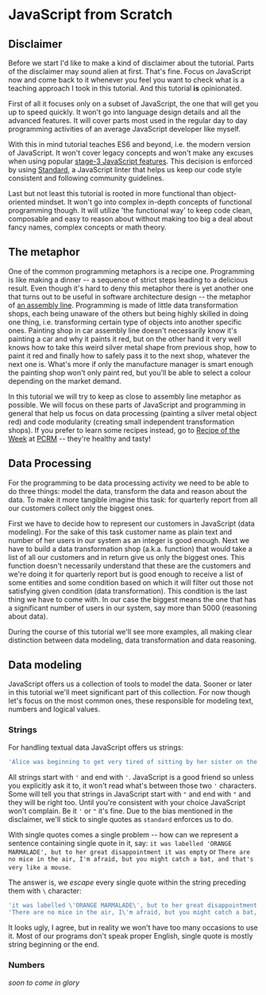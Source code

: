 # JavaScript from Scratch

## Disclaimer
Before we start I'd like to make a kind of disclaimer about the tutorial. Parts of the disclaimer may sound alien at first. That's fine. Focus on JavaScript now and come back to it whenever you feel you want to check what is a teaching approach I took in this tutorial. And this tutorial **is** opinionated.

First of all it focuses only on a subset of JavaScript, the one that will get you up to speed quickly. It won't go into language design details and all the advanced features. It will cover parts most used in the regular day to day programming activities of an average JavaScript developer like myself.

With this in mind tutorial teaches ES6 and beyond, i.e. the modern version of JavaScript. It won't cover legacy concepts and won't make any excuses when using popular [stage-3 JavaScript features](https://github.com/tc39/proposals). This decision is enforced by using [Standard](https://standardjs.com/), a JavaScript linter that helps us keep our code style consistent and following community guidelines.

Last but not least this tutorial is rooted in more functional than object-oriented mindset. It won't go into complex in-depth concepts of functional programming though. It will utilize 'the functional way' to keep code clean, composable and easy to reason about without making too big a deal about fancy names, complex concepts or math theory.

## The metaphor
One of the common programming metaphors is a recipe one. Programming is like making a dinner -- a sequence of strict steps leading to a delicious result. Even though it's hard to deny this metaphor there is yet another one that turns out to be useful in software architecture design -- the metaphor of [an assembly line](https://youtu.be/ROor6_NGIWU?t=1666). Programming is made of little data transformation shops, each being unaware of the others but being highly skilled in doing one thing, i.e. transforming certain type of objects into another specific ones. Painting shop in car assembly line doesn't necessarily know it's painting a car and why it paints it red, but on the other hand it very well knows how to take this weird silver metal shape from previous shop, how to paint it red and finally how to safely pass it to the next shop, whatever the next one is. What's more if only the manufacture manager is smart enough the painting shop won't only paint red, but you'll be able to select a colour depending on the market demand.

In this tutorial we will try to keep as close to assembly line metaphor as possible. We will focus on these parts of JavaScript and programming in general that help us focus on data processing (painting a silver metal object red) and code modularity (creating small independent transformation shops). If you prefer to learn some recipes instead, go to [Recipe of the Week](http://www.pcrm.org/health/diets/recipes) at [PCRM](http://www.pcrm.org/) -- they're healthy and tasty!


## Data Processing
For the programming to be data processing activity we need to be able to do three things: model the data, transform the data and reason about the data. To make it more tangible imagine this task: for quarterly report from all our customers collect only the biggest ones.

First we have to decide how to represent our customers in JavaScript (data modeling). For the sake of this task customer name as plain text and number of her users in our system as an integer is good enough. Next we have to build a data transformation shop (a.k.a. function) that would take a list of all our customers and in return give us only the biggest ones. This function doesn't necessarily understand that these are the customers and we're doing it for quarterly report but is good enough to receive a list of some entities and some condition based on which it will filter out those not satisfying given condition (data transformation). This condition is the last thing we have to come with. In our case the biggest means the one that has a significant number of users in our system, say more than 5000 (reasoning about data).

During the course of this tutorial we'll see more examples, all making clear distinction between data modeling, data transformation and data reasoning.


## Data modeling
JavaScript offers us a collection of tools to model the data. Sooner or later in this tutorial we'll meet significant part of this collection. For now though let's focus on the most common ones, these responsible for modeling text, numbers and logical values.

### Strings
For handling textual data JavaScript offers us strings:

```javascript
'Alice was beginning to get very tired of sitting by her sister on the bank'
```

All strings start with `'` and end with `'`. JavaScript is a good friend so unless you explicitly ask it to, it won't read what's between those two `'` characters. Some will tell you that strings in JavaScript start with `"` and end with `"` and they will be right too. Until you're consistent with your choice JavaScript won't complain. Be it `'` or `"` it's fine. Due to the bias mentioned in the disclaimer, we'll stick to single quotes as `standard` enforces us to do.

With single quotes comes a single problem -- how can we represent a sentence containing single quote in it, say: `it was labelled 'ORANGE MARMALADE', but to her great disappointment it was empty` or `There are no mice in the air, I'm afraid, but you might catch a bat, and that's very like a mouse`.

The answer is, we _escape_ every single quote within the string preceding them with `\` character:

```javascript
'it was labelled \'ORANGE MARMALADE\', but to her great disappointment it was empty'
'There are no mice in the air, I\'m afraid, but you might catch a bat, and that\'s very like a mouse'
```

It looks ugly, I agree, but in reality we won't have too many occasions to use it. Most of our programs don't speak proper English, single quote is mostly string beginning or the end.

### Numbers
_soon to come in glory_
